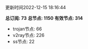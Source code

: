 更新时间2022-12-15 18:16:44

**总订阅: 73**
**总节点: 1150**
**有效节点: 314**
- trojan节点: 66
- v2ray节点: 226
- ss节点: 22
